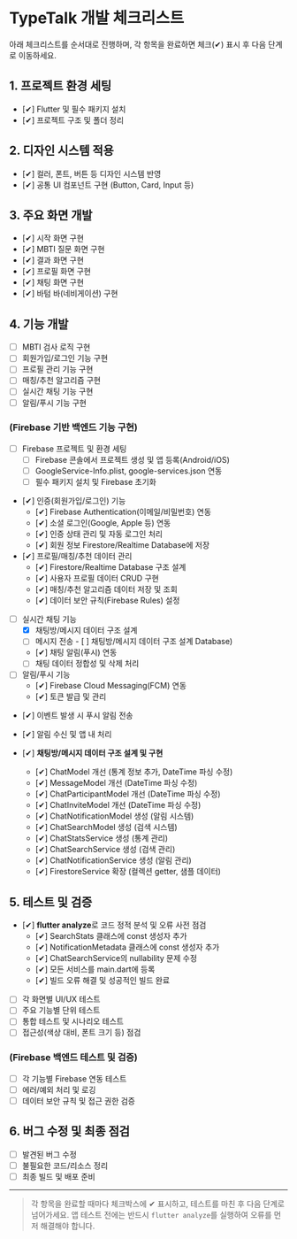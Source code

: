 # TypeTalk 개발 체크리스트

아래 체크리스트를 순서대로 진행하며, 각 항목을 완료하면 체크(✔) 표시 후 다음 단계로 이동하세요.

## 1. 프로젝트 환경 세팅
- [✔] Flutter 및 필수 패키지 설치
- [✔] 프로젝트 구조 및 폴더 정리

## 2. 디자인 시스템 적용
- [✔] 컬러, 폰트, 버튼 등 디자인 시스템 반영
- [✔] 공통 UI 컴포넌트 구현 (Button, Card, Input 등)

## 3. 주요 화면 개발
- [✔] 시작 화면 구현
- [✔] MBTI 질문 화면 구현
- [✔] 결과 화면 구현
- [✔] 프로필 화면 구현
- [✔] 채팅 화면 구현
- [✔] 바텀 바(네비게이션) 구현

## 4. 기능 개발
- [ ] MBTI 검사 로직 구현
- [ ] 회원가입/로그인 기능 구현
- [ ] 프로필 관리 기능 구현
- [ ] 매칭/추천 알고리즘 구현
- [ ] 실시간 채팅 기능 구현
- [ ] 알림/푸시 기능 구현

### (Firebase 기반 백엔드 기능 구현)
- [ ] Firebase 프로젝트 및 환경 세팅
    - [ ] Firebase 콘솔에서 프로젝트 생성 및 앱 등록(Android/iOS)
    - [ ] GoogleService-Info.plist, google-services.json 연동
    - [ ] 필수 패키지 설치 및 Firebase 초기화
- [✔] 인증(회원가입/로그인) 기능
    - [✔] Firebase Authentication(이메일/비밀번호) 연동
    - [✔] 소셜 로그인(Google, Apple 등) 연동
    - [✔] 인증 상태 관리 및 자동 로그인 처리
    - [✔] 회원 정보 Firestore/Realtime Database에 저장
- [✔] 프로필/매칭/추천 데이터 관리
    - [✔] Firestore/Realtime Database 구조 설계
    - [✔] 사용자 프로필 데이터 CRUD 구현
    - [✔] 매칭/추천 알고리즘 데이터 저장 및 조회
    - [✔] 데이터 보안 규칙(Firebase Rules) 설정
- [ ] 실시간 채팅 기능
    - [x] 채팅방/메시지 데이터 구조 설계
    - [ ] 메시지 전송    - [ ] 채팅방/메시지 데이터 구조 설계
 Database)
    - [✔] 채팅 알림(푸시) 연동
    - [ ] 채팅 데이터 정합성 및 삭제 처리
- [ ] 알림/푸시 기능
    - [✔] Firebase Cloud Messaging(FCM) 연동
    - [✔] 토큰 발급 및 관리
- [✔] 이벤트 발생 시 푸시 알림 전송
- [✔] 알림 수신 및 앱 내 처리

- [✔] **채팅방/메시지 데이터 구조 설계 및 구현**
  - [✔] ChatModel 개선 (통계 정보 추가, DateTime 파싱 수정)
  - [✔] MessageModel 개선 (DateTime 파싱 수정)
  - [✔] ChatParticipantModel 개선 (DateTime 파싱 수정)
  - [✔] ChatInviteModel 개선 (DateTime 파싱 수정)
  - [✔] ChatNotificationModel 생성 (알림 시스템)
  - [✔] ChatSearchModel 생성 (검색 시스템)
  - [✔] ChatStatsService 생성 (통계 관리)
  - [✔] ChatSearchService 생성 (검색 관리)
  - [✔] ChatNotificationService 생성 (알림 관리)
  - [✔] FirestoreService 확장 (컬렉션 getter, 샘플 데이터)

## 5. 테스트 및 검증
- [✔] **flutter analyze**로 코드 정적 분석 및 오류 사전 점검
  - [✔] SearchStats 클래스에 const 생성자 추가
  - [✔] NotificationMetadata 클래스에 const 생성자 추가
  - [✔] ChatSearchService의 nullability 문제 수정
  - [✔] 모든 서비스를 main.dart에 등록
  - [✔] 빌드 오류 해결 및 성공적인 빌드 완료
- [ ] 각 화면별 UI/UX 테스트
- [ ] 주요 기능별 단위 테스트
- [ ] 통합 테스트 및 시나리오 테스트
- [ ] 접근성(색상 대비, 폰트 크기 등) 점검

### (Firebase 백엔드 테스트 및 검증)
- [ ] 각 기능별 Firebase 연동 테스트
- [ ] 에러/예외 처리 및 로깅
- [ ] 데이터 보안 규칙 및 접근 권한 검증

## 6. 버그 수정 및 최종 점검
- [ ] 발견된 버그 수정
- [ ] 불필요한 코드/리소스 정리
- [ ] 최종 빌드 및 배포 준비

---

> 각 항목을 완료할 때마다 체크박스에 ✔ 표시하고, 테스트를 마친 후 다음 단계로 넘어가세요.
> 앱 테스트 전에는 반드시 `flutter analyze`를 실행하여 오류를 먼저 해결해야 합니다. 